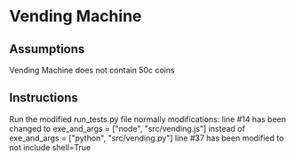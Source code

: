 Vending Machine
===============

Assumptions
------------
Vending Machine does not contain 50c coins

Instructions
------------
Run the modified run_tests.py file normally
modifications:
line #14 has been changed to
exe_and_args = ["node", "src/vending.js"] instead of
exe_and_args = ["python", "src/vending.py"]
line #37 has been modified to not include shell=True